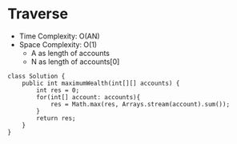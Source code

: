 # Traverse
* Time Complexity: O(AN)
* Space Complexity: O(1)
	* A as length of accounts
	* N as length of accounts[0]
```
class Solution {
    public int maximumWealth(int[][] accounts) {
        int res = 0;
        for(int[] account: accounts){
            res = Math.max(res, Arrays.stream(account).sum());
        }
        return res;
    }
}
```